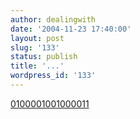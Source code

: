 ```yaml
---
author: dealingwith
date: '2004-11-23 17:40:00'
layout: post
slug: '133'
status: publish
title: '...'
wordpress_id: '133'
---
```


[0100001001000011][1]

   [1]: http://antiherocomics.com/2004/11/112304-0100001001000011.html (davidhopkins, antihero comics)

